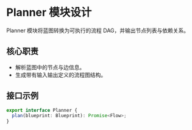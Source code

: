 # Planner 模块设计

Planner 模块将蓝图转换为可执行的流程 DAG，并输出节点列表与依赖关系。

## 核心职责
- 解析蓝图中的节点与边信息。
- 生成带有输入输出定义的流程图结构。

## 接口示例
```ts
export interface Planner {
  plan(blueprint: Blueprint): Promise<Flow>;
}
```

